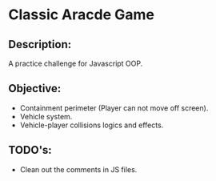 # Classic Aracde Game

## Description:

A practice challenge for Javascript OOP.

## Objective:
- Containment perimeter (Player can not move off screen).
- Vehicle system.
- Vehicle-player collisions logics and effects.

## TODO's:
- Clean out the comments in JS files.